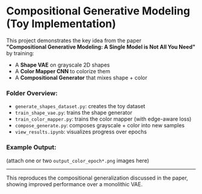 # Compositional Generative Modeling (Toy Implementation)

This project demonstrates the key idea from the paper  
**"Compositional Generative Modeling: A Single Model is Not All You Need"**  
by training:

- A **Shape VAE** on grayscale 2D shapes
- A **Color Mapper CNN** to colorize them
- A **Compositional Generator** that mixes shape + color

### Folder Overview:
- `generate_shapes_dataset.py`: creates the toy dataset
- `train_shape_vae.py`: trains the shape generator
- `train_color_mapper.py`: trains the color mapper (with edge-aware loss)
- `compose_generate.py`: composes grayscale + color into new samples
- `view_results.ipynb`: visualizes progress over epochs

### Example Output:
(attach one or two `output_color_epoch*.png` images here)

---
This reproduces the compositional generalization discussed in the paper, showing improved performance over a monolithic VAE.
